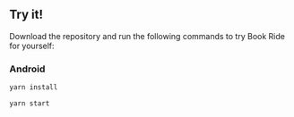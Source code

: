 ## Try it!

Download the repository and run the following commands to try Book Ride for yourself:



### Android

```sh
yarn install
```

```sh
yarn start
```